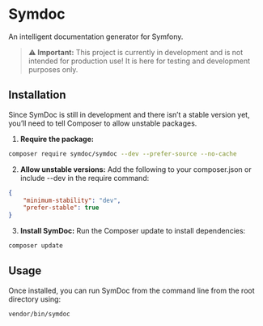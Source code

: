 # Symdoc
An intelligent documentation generator for Symfony.

> **⚠️ Important:**
This project is currently in development and is not intended for production use!
It is here for testing and development purposes only.

## Installation
Since SymDoc is still in development and there isn’t a stable version yet, you’ll need to tell Composer to allow unstable packages.

1. **Require the package:**
```bash
composer require symdoc/symdoc --dev --prefer-source --no-cache
```

2. **Allow unstable versions:** Add the following to your composer.json or include --dev in the require command:
```json
{
    "minimum-stability": "dev",
    "prefer-stable": true
}
```

3. **Install SymDoc:** Run the Composer update to install dependencies:
```bash
composer update
```

## Usage
Once installed, you can run SymDoc from the command line from the root directory using:
```bash
vendor/bin/symdoc
```